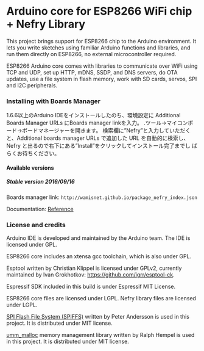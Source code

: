 Arduino core for ESP8266 WiFi chip + Nefry Library
===========================================

This project brings support for ESP8266 chip to the Arduino environment. It lets you write sketches using familiar Arduino functions and libraries, and run them directly on ESP8266, no external microcontroller required.

ESP8266 Arduino core comes with libraries to communicate over WiFi using TCP and UDP, set up HTTP, mDNS, SSDP, and DNS servers, do OTA updates, use a file system in flash memory, work with SD cards, servos, SPI and I2C peripherals.

### Installing with Boards Manager ###

1.6.6以上のArduino IDEをインストールしたのち、環境設定に Additional Boards Manager URLs にBoards manager linkを入力。
.ツール→マイコンボード→ボードマネージャーを開きます。
検索欄に”Nefry”と入力していただくと、Additional boards manager URLs で追加した
URL を自動的に検索し、Nefry と出るので右下にある”Install”をクリックしてインストール完了までし
ばらくお待ちください。

#### Available versions

##### Stable version 2016/09/16
Boards manager link: `http://wamisnet.github.io/package_nefry_index.json`

Documentation: [Reference](http://wamisnet.github.io/Nefry_manual.pdf)

### License and credits ###

Arduino IDE is developed and maintained by the Arduino team. The IDE is licensed under GPL.

ESP8266 core includes an xtensa gcc toolchain, which is also under GPL.

Esptool written by Christian Klippel is licensed under GPLv2, currently maintained by Ivan Grokhotkov: https://github.com/igrr/esptool-ck.

Espressif SDK included in this build is under Espressif MIT License.

ESP8266 core files are licensed under LGPL.
Nefry library files are licensed under LGPL.

[SPI Flash File System (SPIFFS)](https://github.com/pellepl/spiffs) written by Peter Andersson is used in this project. It is distributed under MIT license.

[umm_malloc](https://github.com/rhempel/umm_malloc) memory management library written by Ralph Hempel is used in this project. It is distributed under MIT license.
